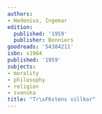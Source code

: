 ```yaml
---
authors:
- Hedenius, Ingemar
edition:
  published: '1959'
  publisher: Bonniers
goodreads: '54384211'
isbn: x1964
published: '1959'
subjects:
- morality
- philosophy
- religion
- svenska
title: "Tr\xF6stens villkor"
---
```


